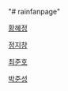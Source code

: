 "# rainfanpage" 


<a href = https://github.com/alexk77777/rainfanpage/tree/hyejung>황혜정<a/>


<a href = https://github.com/alexk77777/rainfanpage/tree/hyejung>정지창<a/>


<a href = https://github.com/alexk77777/rainfanpage/tree/hyejung>최준호<a/>


<a href = https://github.com/alexk77777/rainfanpage/tree/hyejung>박준성<a/>



